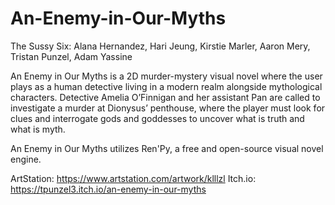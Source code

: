 # An-Enemy-in-Our-Myths

The Sussy Six:
  Alana Hernandez, 
  Hari Jeung, 
  Kirstie Marler, 
  Aaron Mery, 
  Tristan Punzel, 
  Adam Yassine
  
An Enemy in Our Myths is a 2D murder-mystery visual novel where the user plays as a human detective living in a modern realm alongside mythological characters. Detective Amelia O’Finnigan and her assistant Pan are called to investigate a murder at Dionysus’ penthouse, where the player must look for clues and interrogate gods and goddesses to uncover what is truth and what is myth.

An Enemy in Our Myths utilizes Ren'Py, a free and open-source visual novel engine.

ArtStation: https://www.artstation.com/artwork/klllzl
Itch.io: https://tpunzel3.itch.io/an-enemy-in-our-myths
